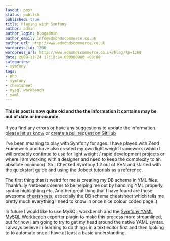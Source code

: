 ```yaml
---
layout: post
status: publish
published: true
title: Playing with Symfony
author: admin
author_login: blogadmin
author_email: info@edmondscommerce.co.uk
author_url: http://www.edmondscommerce.co.uk
wordpress_id: 1260
wordpress_url: http://www.edmondscommerce.co.uk/blog/?p=1260
date: 2009-11-24 17:18:34.000000000 +00:00
categories:
- symfony
tags:
- php
- symfony
- cheatsheet
- mysql workbench
- yaml
---
```

<div class="oldpost"><h4>This is post is now quite old and the the information it contains may be out of date or innacurate.</h4>
<p>
If you find any errors or have any suggestions to update the information <a href="http://edmondscommerce.github.io/contact-us/index.html">please let us know</a>
or <a href="https://github.com/edmondscommerce/edmondscommerce.github.io">create a pull request on GitHub</a>
</p>
</div>
I've been meaning to play with Symfony for ages. I have played with Zend Framework and have also created my own light weight framework (which I will probably continue to use for light weight / rapid development projects or where I am working with a designer and need to keep the complexity to an absolute minimum). So I Checked Symfony 1.2 out of SVN and started with the quickstart guide and using the Jobeet tutorials as a reference. 

The first thing that is weird for me is creating my DB schema in YML files. Thankfully Netbeans seems to be helping me out by handling YML properly, syntax highlighting etc. Another great thing that I have found are these awesome <a href="http://andreiabohner.wordpress.com/category/cheat-sheet/">cheatsheets</a>, especially the DB schema cheatsheet which tells me pretty much everything I need to know in once nice colour coded page :)

In future I would like to use MySQL workbench and the <a href="http://trac.symfony-project.org/wiki/SymfonyYamlMyqlWorkbenchPlugin">Symfony YAML MySQL Workbench</a> exporter plugin to make this process more streamlined, but for now I am going to try to get my head around the native YAML syntax. I always believe in learning to do things in a text editor first and then looking to to automate once I have at least a basic understanding.

